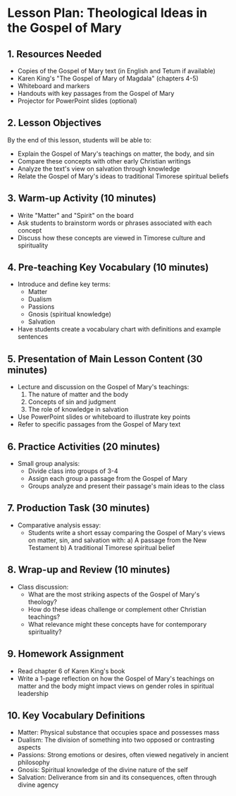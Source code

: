 # Lesson Plan: Theological Ideas in the Gospel of Mary

## 1. Resources Needed

- Copies of the Gospel of Mary text (in English and Tetum if available)
- Karen King's "The Gospel of Mary of Magdala" (chapters 4-5)
- Whiteboard and markers
- Handouts with key passages from the Gospel of Mary
- Projector for PowerPoint slides (optional)

## 2. Lesson Objectives

By the end of this lesson, students will be able to:
- Explain the Gospel of Mary's teachings on matter, the body, and sin
- Compare these concepts with other early Christian writings
- Analyze the text's view on salvation through knowledge
- Relate the Gospel of Mary's ideas to traditional Timorese spiritual beliefs

## 3. Warm-up Activity (10 minutes)

- Write "Matter" and "Spirit" on the board
- Ask students to brainstorm words or phrases associated with each concept
- Discuss how these concepts are viewed in Timorese culture and spirituality

## 4. Pre-teaching Key Vocabulary (10 minutes)

- Introduce and define key terms:
  - Matter
  - Dualism
  - Passions
  - Gnosis (spiritual knowledge)
  - Salvation
- Have students create a vocabulary chart with definitions and example sentences

## 5. Presentation of Main Lesson Content (30 minutes)

- Lecture and discussion on the Gospel of Mary's teachings:
  1. The nature of matter and the body
  2. Concepts of sin and judgment
  3. The role of knowledge in salvation
- Use PowerPoint slides or whiteboard to illustrate key points
- Refer to specific passages from the Gospel of Mary text

## 6. Practice Activities (20 minutes)

- Small group analysis:
  - Divide class into groups of 3-4
  - Assign each group a passage from the Gospel of Mary
  - Groups analyze and present their passage's main ideas to the class

## 7. Production Task (30 minutes)

- Comparative analysis essay:
  - Students write a short essay comparing the Gospel of Mary's views on matter, sin, and salvation with:
    a) A passage from the New Testament
    b) A traditional Timorese spiritual belief

## 8. Wrap-up and Review (10 minutes)

- Class discussion:
  - What are the most striking aspects of the Gospel of Mary's theology?
  - How do these ideas challenge or complement other Christian teachings?
  - What relevance might these concepts have for contemporary spirituality?

## 9. Homework Assignment

- Read chapter 6 of Karen King's book
- Write a 1-page reflection on how the Gospel of Mary's teachings on matter and the body might impact views on gender roles in spiritual leadership

## 10. Key Vocabulary Definitions

- Matter: Physical substance that occupies space and possesses mass
- Dualism: The division of something into two opposed or contrasting aspects
- Passions: Strong emotions or desires, often viewed negatively in ancient philosophy
- Gnosis: Spiritual knowledge of the divine nature of the self
- Salvation: Deliverance from sin and its consequences, often through divine agency